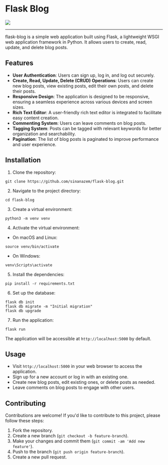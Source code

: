 # Flask Blog
<img src="https://images.ctfassets.net/23aumh6u8s0i/4YerAVrYhtjxF95kqweaqO/fca050605d0727f9a07d8874c331405c/angular-python-flask-1">

---

flask-blog is a simple web application built using Flask, a lightweight WSGI web application framework in Python. It allows users to create, read, update, and delete blog posts.

## Features

- **User Authentication**: Users can sign up, log in, and log out securely.
- **Create, Read, Update, Delete (CRUD) Operations**: Users can create new blog posts, view existing posts, edit their own posts, and delete their posts.
- **Responsive Design**: The application is designed to be responsive, ensuring a seamless experience across various devices and screen sizes.
- **Rich Text Editor**: A user-friendly rich text editor is integrated to facilitate easy content creation.
- **Commenting System**: Users can leave comments on blog posts.
- **Tagging System**: Posts can be tagged with relevant keywords for better organization and searchability.
- **Pagination**: The list of blog posts is paginated to improve performance and user experience.

## Installation

1. Clone the repository:

```
git clone https://github.com/sinanazem/flask-blog.git
```

2. Navigate to the project directory:

```
cd flask-blog
```

3. Create a virtual environment:

```
python3 -m venv venv
```

4. Activate the virtual environment:

- On macOS and Linux:

```
source venv/bin/activate
```

- On Windows:

```
venv\Scripts\activate
```

5. Install the dependencies:

```
pip install -r requirements.txt
```

6. Set up the database:

```
flask db init
flask db migrate -m "Initial migration"
flask db upgrade
```

7. Run the application:

```
flask run
```

The application will be accessible at `http://localhost:5000` by default.

## Usage

- Visit `http://localhost:5000` in your web browser to access the application.
- Sign up for a new account or log in with an existing one.
- Create new blog posts, edit existing ones, or delete posts as needed.
- Leave comments on blog posts to engage with other users.

## Contributing

Contributions are welcome! If you'd like to contribute to this project, please follow these steps:

1. Fork the repository.
2. Create a new branch (`git checkout -b feature-branch`).
3. Make your changes and commit them (`git commit -am 'Add new feature'`).
4. Push to the branch (`git push origin feature-branch`).
5. Create a new pull request.

